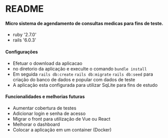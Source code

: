 # README

#### Micro sistema de agendamento de consultas medicas para fins de teste.

- ruby '2.7.0'
- rails '6.0.3'

#### Configurações
- Efetuar o download da aplicacao 
- no diretorio da aplicação e execulte o comando `bundle install`
- Em seguida `rails db:create` `rails db:migrate` `rails db:seed` para criação do banco de dados e popular com dados de teste
- A aplicação esta configurada para utilizar SqLite para fins de estudo

#### Funcionalidades e melhorias futuras
- Aumentar cobertura de testes
- Adicionar login e senha de acesso
- Migrar o front para utilização de Vue ou React
- Melhorar o dashboard
- Colocar a aplicação em um container (Docker)
